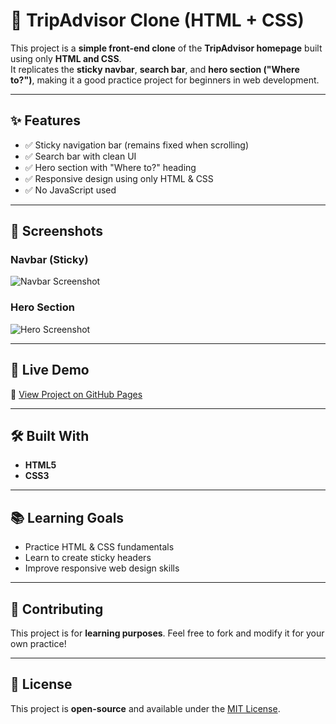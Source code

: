 # 🧳 TripAdvisor Clone (HTML + CSS)

This project is a **simple front-end clone** of the **TripAdvisor homepage** built using only **HTML and CSS**.  
It replicates the **sticky navbar**, **search bar**, and **hero section ("Where to?")**, making it a good practice project for beginners in web development.

---

## ✨ Features
- ✅ Sticky navigation bar (remains fixed when scrolling)  
- ✅ Search bar with clean UI  
- ✅ Hero section with "Where to?" heading  
- ✅ Responsive design using only HTML & CSS  
- ✅ No JavaScript used  

---

## 📸 Screenshots

### Navbar (Sticky)
![Navbar Screenshot](your-screenshot-link-1.png)

### Hero Section
![Hero Screenshot](your-screenshot-link-2.png)

---

## 🚀 Live Demo
🔗 [View Project on GitHub Pages](https://yourusername.github.io/repository-name/)

---

## 🛠️ Built With
- **HTML5**  
- **CSS3**  

---

## 📚 Learning Goals
- Practice HTML & CSS fundamentals  
- Learn to create sticky headers  
- Improve responsive web design skills  

---

## 📩 Contributing
This project is for **learning purposes**. Feel free to fork and modify it for your own practice!  

---

## 📄 License
This project is **open-source** and available under the [MIT License](LICENSE).  
